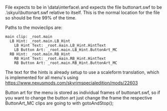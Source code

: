 File expects to be in \data\interface\ and expects the file buttonart.swf to be .\skyui\buttonart.swf relative to itself. This is the normal location for the file so should be fine 99% of the time.

Paths to the movieclips are:
```
main clip: _root.main
  LB Hint: _root.main.LB_Hint
    LB Hint Text: _root.main.LB_Hint.HintText
    LB Button Art: _root.main.LB_Hint.ButtonArt_MC
  RB Hint: _root.main.RB_Hint
    RB Hint Text: _root.main.RB_Hint.HintText
    RB Button Art: _root.main.RB_Hint.ButtonArt_MC
```
  The text for the hints is already setup to use a scaleform translation, which is implemented for all menu's using https://www.nexusmods.com/skyrimspecialedition/mods/22603

  Button art for the menu is stored as individual frames of buttonart.swf, so if you want to change the button art just change the frame the respective ButtonArt_MC clips are going to with gotoAndStop();
